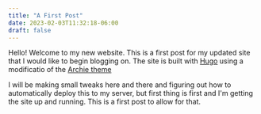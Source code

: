 ```yaml
---
title: "A First Post"
date: 2023-02-03T11:32:18-06:00
draft: false
---
```


Hello! Welcome to my new website. This is a first post for my updated site that I would like to begin blogging on. The site is built with [Hugo](htttp://www.gohugo.io) using a modificatio of the [Archie theme](https://github.com/athul/archie)

I will be making small tweaks here and there and figuring out how to automatically deploy this to my server, but first thing is first and I'm getting the site up and running. This is a first post to allow for that.
